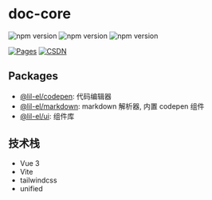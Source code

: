 # doc-core

![npm version](https://img.shields.io/npm/v/@lil-el/codepen?color=green&label=@lil-el/codepen)
![npm version](https://img.shields.io/npm/v/@lil-el/markdown?color=green&label=@lil-el/markdown)
![npm version](https://img.shields.io/npm/v/@lil-el/ui?color=green&label=@lil-el/ui)

[![Pages](https://img.shields.io/badge/GitHub%20Pages-lil--el.github.io-00bcff?logo=github)](https://lil-el.github.io)
[![CSDN](https://img.shields.io/badge/CSDN-Mino吖-f00?logo=csdn&logoColor=f2522f)](https://blog.csdn.net/qq_36157085)

## Packages

- [@lil-el/codepen][1]: 代码编辑器
- [@lil-el/markdown][2]: markdown 解析器, 内置 codepen 组件
- [@lil-el/ui][3]: 组件库

## 技术栈

- Vue 3
- Vite
- tailwindcss
- unified

[1]: /packages/codepen/README.md
[2]: /packages/markdown/README.md
[3]: /packages/ui/README.md
